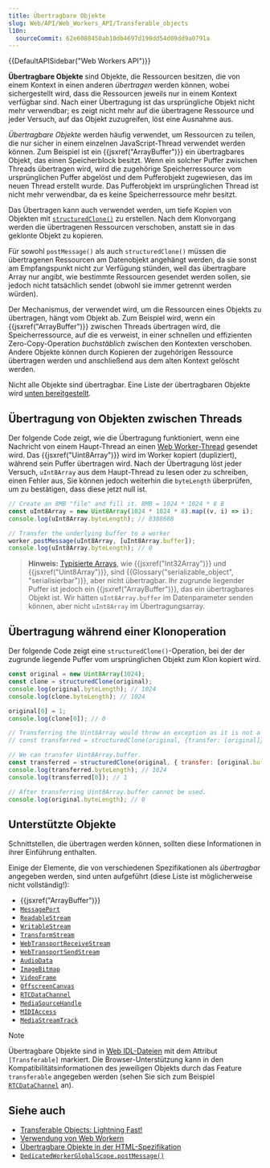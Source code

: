```yaml
---
title: Übertragbare Objekte
slug: Web/API/Web_Workers_API/Transferable_objects
l10n:
  sourceCommit: 62e6088450ab10db4697d190dd54d09dd9a0791a
---
```


{{DefaultAPISidebar("Web Workers API")}}

**Übertragbare Objekte** sind Objekte, die Ressourcen besitzen, die von einem Kontext in einen anderen _übertragen_ werden können, wobei sichergestellt wird, dass die Ressourcen jeweils nur in einem Kontext verfügbar sind.
Nach einer Übertragung ist das ursprüngliche Objekt nicht mehr verwendbar; es zeigt nicht mehr auf die übertragene Ressource und jeder Versuch, auf das Objekt zuzugreifen, löst eine Ausnahme aus.

_Übertragbare Objekte_ werden häufig verwendet, um Ressourcen zu teilen, die nur sicher in einem einzelnen JavaScript-Thread verwendet werden können.
Zum Beispiel ist ein {{jsxref("ArrayBuffer")}} ein übertragbares Objekt, das einen Speicherblock besitzt.
Wenn ein solcher Puffer zwischen Threads übertragen wird, wird die zugehörige Speicherressource vom ursprünglichen Puffer abgelöst und dem Pufferobjekt zugewiesen, das im neuen Thread erstellt wurde.
Das Pufferobjekt im ursprünglichen Thread ist nicht mehr verwendbar, da es keine Speicherressource mehr besitzt.

Das Übertragen kann auch verwendet werden, um tiefe Kopien von Objekten mit [`structuredClone()`](/de/docs/Web/API/WorkerGlobalScope/structuredClone) zu erstellen.
Nach dem Klonvorgang werden die übertragenen Ressourcen verschoben, anstatt sie in das geklonte Objekt zu kopieren.

Für sowohl `postMessage()` als auch `structuredClone()` müssen die übertragenen Ressourcen am Datenobjekt angehängt werden, da sie sonst am Empfangspunkt nicht zur Verfügung stünden, weil das übertragbare Array nur angibt, wie bestimmte Ressourcen gesendet werden sollen, sie jedoch nicht tatsächlich sendet (obwohl sie immer getrennt werden würden).

Der Mechanismus, der verwendet wird, um die Ressourcen eines Objekts zu übertragen, hängt vom Objekt ab.
Zum Beispiel wird, wenn ein {{jsxref("ArrayBuffer")}} zwischen Threads übertragen wird, die Speicherressource, auf die es verweist, in einer schnellen und effizienten Zero-Copy-Operation _buchstäblich_ zwischen den Kontexten verschoben.
Andere Objekte können durch Kopieren der zugehörigen Ressource übertragen werden und anschließend aus dem alten Kontext gelöscht werden.

Nicht alle Objekte sind übertragbar.
Eine Liste der übertragbaren Objekte wird [unten bereitgestellt](#unterstützte_objekte).

## Übertragung von Objekten zwischen Threads

Der folgende Code zeigt, wie die Übertragung funktioniert, wenn eine Nachricht von einem Haupt-Thread an einen [Web Worker-Thread](/de/docs/Web/API/Web_Workers_API) gesendet wird.
Das {{jsxref("Uint8Array")}} wird im Worker kopiert (dupliziert), während sein Puffer übertragen wird.
Nach der Übertragung löst jeder Versuch, `uInt8Array` aus dem Haupt-Thread zu lesen oder zu schreiben, einen Fehler aus, Sie können jedoch weiterhin die `byteLength` überprüfen, um zu bestätigen, dass diese jetzt null ist.

```js
// Create an 8MB "file" and fill it. 8MB = 1024 * 1024 * 8 B
const uInt8Array = new Uint8Array(1024 * 1024 * 8).map((v, i) => i);
console.log(uInt8Array.byteLength); // 8388608

// Transfer the underlying buffer to a worker
worker.postMessage(uInt8Array, [uInt8Array.buffer]);
console.log(uInt8Array.byteLength); // 0
```

> **Hinweis:** [Typisierte Arrays](/de/docs/Web/JavaScript/Reference/Global_Objects/TypedArray), wie {{jsxref("Int32Array")}} und {{jsxref("Uint8Array")}}, sind {{Glossary("serializable_object", "serialisierbar")}}, aber nicht übertragbar.
> Ihr zugrunde liegender Puffer ist jedoch ein {{jsxref("ArrayBuffer")}}, das ein übertragbares Objekt ist.
> Wir hätten `uInt8Array.buffer` im Datenparameter senden können, aber nicht `uInt8Array` im Übertragungsarray.

## Übertragung während einer Klonoperation

Der folgende Code zeigt eine `structuredClone()`-Operation, bei der der zugrunde liegende Puffer vom ursprünglichen Objekt zum Klon kopiert wird.

```js
const original = new Uint8Array(1024);
const clone = structuredClone(original);
console.log(original.byteLength); // 1024
console.log(clone.byteLength); // 1024

original[0] = 1;
console.log(clone[0]); // 0

// Transferring the Uint8Array would throw an exception as it is not a transferable object
// const transferred = structuredClone(original, {transfer: [original]});

// We can transfer Uint8Array.buffer.
const transferred = structuredClone(original, { transfer: [original.buffer] });
console.log(transferred.byteLength); // 1024
console.log(transferred[0]); // 1

// After transferring Uint8Array.buffer cannot be used.
console.log(original.byteLength); // 0
```

## Unterstützte Objekte

Schnittstellen, die übertragen werden können, sollten diese Informationen in ihrer Einführung enthalten.

Einige der Elemente, die von verschiedenen Spezifikationen als _übertragbar_ angegeben werden, sind unten aufgeführt (diese Liste ist möglicherweise nicht vollständig!):

- {{jsxref("ArrayBuffer")}}
- [`MessagePort`](/de/docs/Web/API/MessagePort)
- [`ReadableStream`](/de/docs/Web/API/ReadableStream)
- [`WritableStream`](/de/docs/Web/API/WritableStream)
- [`TransformStream`](/de/docs/Web/API/TransformStream)
- [`WebTransportReceiveStream`](/de/docs/Web/API/WebTransportReceiveStream)
- [`WebTransportSendStream`](/de/docs/Web/API/WebTransportSendStream)
- [`AudioData`](/de/docs/Web/API/AudioData)
- [`ImageBitmap`](/de/docs/Web/API/ImageBitmap)
- [`VideoFrame`](/de/docs/Web/API/VideoFrame)
- [`OffscreenCanvas`](/de/docs/Web/API/OffscreenCanvas)
- [`RTCDataChannel`](/de/docs/Web/API/RTCDataChannel)
- [`MediaSourceHandle`](/de/docs/Web/API/MediaSourceHandle)
- [`MIDIAccess`](/de/docs/Web/API/MIDIAccess)
- [`MediaStreamTrack`](/de/docs/Web/API/MediaStreamTrack)

> [!NOTE]
> Übertragbare Objekte sind in [Web IDL-Dateien](https://github.com/w3c/webref/tree/main/ed/idl) mit dem Attribut `[Transferable]` markiert.
> Die Browser-Unterstützung kann in den Kompatibilitätsinformationen des jeweiligen Objekts durch das Feature `transferable` angegeben werden (sehen Sie sich zum Beispiel [`RTCDataChannel`](/de/docs/Web/API/RTCDataChannel#browser_compatibility) an).

## Siehe auch

- [Transferable Objects: Lightning Fast!](https://developer.chrome.com/blog/transferable-objects-lightning-fast/)
- [Verwendung von Web Workern](/de/docs/Web/API/Web_Workers_API/Using_web_workers)
- [Übertragbare Objekte in der HTML-Spezifikation](https://html.spec.whatwg.org/multipage/structured-data.html#transferable-objects)
- [`DedicatedWorkerGlobalScope.postMessage()`](/de/docs/Web/API/DedicatedWorkerGlobalScope/postMessage)
